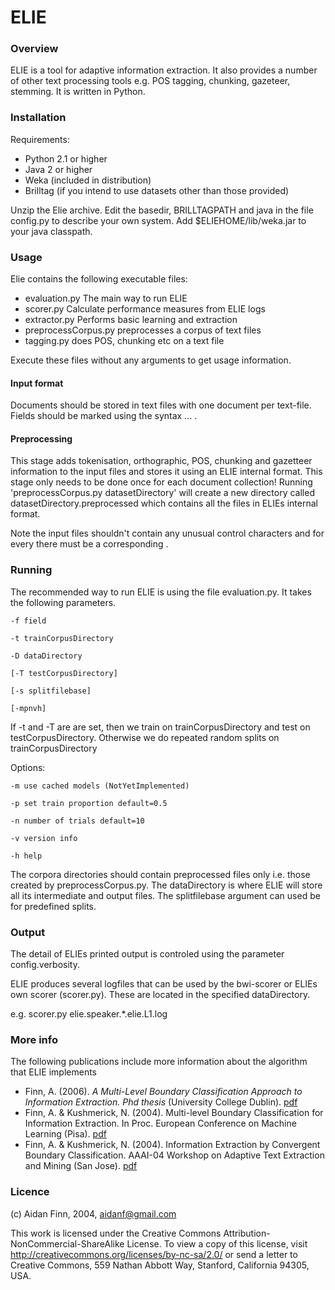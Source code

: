 # ELIE

### Overview

ELIE is a tool for adaptive information extraction. It 
also provides a number of other text processing tools 
e.g. POS tagging, chunking, gazeteer, stemming. It is 
written in Python.

### Installation

Requirements:

* Python 2.1 or higher
* Java 2 or higher
* Weka (included in distribution)
* Brilltag (if you intend to use datasets other than 
  those provided)

Unzip the Elie archive. Edit the basedir, BRILLTAGPATH 
and java in the file config.py to describe your own 
system. Add $ELIEHOME/lib/weka.jar to your java classpath.

### Usage

Elie contains the following executable files:

* evaluation.py The main way to run ELIE
* scorer.py Calculate performance measures from ELIE logs
* extractor.py Performs basic learning and extraction
* preprocessCorpus.py preprocesses a corpus of text files
* tagging.py does POS, chunking etc on a text file

Execute these files without any arguments to get usage 
information.

#### Input format

Documents should be stored in text files with one 
document per text-file. Fields should be marked using 
the syntax <field> ... </field>. 

#### Preprocessing

This stage adds tokenisation, orthographic, POS, 
chunking and gazetteer information to the input files 
and stores it using an ELIE internal format. This stage 
only needs to be done once for each document 
collection! Running 'preprocessCorpus.py 
datasetDirectory' will create a new directory called 
datasetDirectory.preprocessed which contains all the 
files in ELIEs internal format.

Note the input files shouldn't contain any unusual 
control characters and for every <field> there must be 
a corresponding </field>.

### Running

The recommended way to run ELIE is using the file 
evaluation.py. It takes the following parameters.

```
-f field 

-t trainCorpusDirectory 

-D dataDirectory 

[-T testCorpusDirectory]

[-s splitfilebase]

[-mpnvh]
```

If -t and -T are are set, then we train on 
trainCorpusDirectory and test on testCorpusDirectory. 
Otherwise we do repeated random splits on 
trainCorpusDirectory        

Options:

```
-m use cached models (NotYetImplemented)

-p set train proportion default=0.5

-n number of trials default=10

-v version info

-h help
```

The corpora directories should contain preprocessed 
files only i.e. those created by preprocessCorpus.py. 
The dataDirectory is where ELIE will store all its 
intermediate and output files. The splitfilebase 
argument can used be for predefined splits.

### Output

The detail of ELIEs printed output is controled using 
the parameter config.verbosity. 

ELIE produces several logfiles that can be used by the 
bwi-scorer or ELIEs own scorer (scorer.py). These are 
located in the specified dataDirectory.

e.g. scorer.py elie.speaker.*.elie.L1.log

### More info

The following publications include more information about the algorithm that ELIE implements

* Finn, A. (2006). *A Multi-Level Boundary Classification Approach to Information Extraction.* _Phd thesis_ (University College Dublin). [pdf](http://www.aidanf.net/publications/thesis-phd-afinn.pdf)
* Finn, A. & Kushmerick, N. (2004). Multi-level Boundary Classification for Information Extraction. In Proc. European Conference on Machine Learning (Pisa). [pdf](http://www.aidanf.net/publications/ecml-04finn.pdf)
* Finn, A. & Kushmerick, N. (2004). Information Extraction by Convergent Boundary Classification. AAAI-04 Workshop on Adaptive Text Extraction and Mining (San Jose). [pdf](http://www.aidanf.net/publications/atem-04finn.pdf)

### Licence

(c) Aidan Finn, 2004, aidanf@gmail.com

This work is licensed under the Creative Commons Attribution-NonCommercial-ShareAlike License. To view a 
copy of this license, visit http://creativecommons.org/licenses/by-nc-sa/2.0/ or send a letter to Creative 
Commons, 559 Nathan Abbott Way, Stanford, California 94305, USA.
